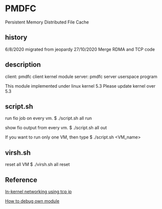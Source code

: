 # PMDFC
Persistent Memory Distributed File Cache

## history

6/8/2020 	migrated from jeopardy
27/10/2020 	Merge RDMA and TCP code

## description

client: pmdfc client kernel module
server: pmdfc server userspace program

This module implemented under linux kernel 5.3
Please update kernel over 5.3

## script.sh

run fio job on every vm.
$ ./script.sh all run

show fio output from every vm.
$ ./script.sh all out

If you want to run only one VM, then type
$ ./script.sh <VM_name>

## virsh.sh

reset all VM
$ ./virsh.sh all reset

## Reference

[In-kernel networking using tcp ip](https://github.com/abysamross/simple-linux-kernel-tcp-client-server)

[How to debug own module](https://namj.be/kgdb/2020-02-21-kgdb-module/)

